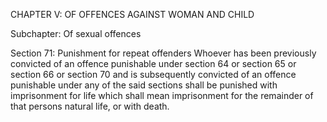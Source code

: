 CHAPTER V: OF OFFENCES AGAINST WOMAN AND CHILD

Subchapter: Of sexual offences

Section 71: Punishment for repeat offenders
Whoever has been previously convicted of an offence punishable under section 64 or section 65 or section 66 or section 70 and is subsequently convicted of an offence punishable under any of the said sections shall be punished with imprisonment for life which shall mean imprisonment for the remainder of that persons natural life, or with death.

